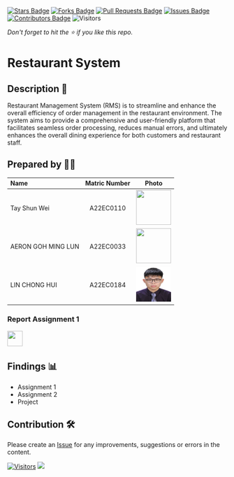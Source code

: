 [![Stars Badge](https://img.shields.io/github/stars/jjn7702/SECJ2013-DSA)](https://github.com/jjn7702/SECJ2013-DSA/Submission/Sample/stargazers)
[![Forks Badge](https://img.shields.io/github/forks/jjn7702/SECJ2013-DSA)](https://github.com/jjn7702/SECJ2013-DSA/Submission/Sample/network/members)
[![Pull Requests Badge](https://img.shields.io/github/issues-pr/jjn7702/SECJ2013-DSA)](https://github.com/jjn7702/SECJ2013-DSA/Submission/Sample/pulls)
[![Issues Badge](https://img.shields.io/github/issues/jjn7702/SECJ2013-DSA)](https://github.com/jjn7702/SECJ2013-DSA/Submission/Sample/issues)
[![Contributors Badge](https://img.shields.io/github/contributors/jjn7702/SECJ2013-DSA?color=2b9348)](https://github.com/jjn7702/SECJ2013-DSA/Submission/Sample/graphs/contributors)
![Visitors](https://api.visitorbadge.io/api/visitors?path=https%3A%2F%2Fgithub.com%2Fjjn7702%2FSECJ2013-DSA%2FSubmission%2FSample&labelColor=%23d9e3f0&countColor=%23697689&style=flat)

_Don't forget to hit the :star: if you like this repo._

# Restaurant System

## Description 📝
Restaurant Management System (RMS) is to streamline and enhance the overall efficiency of order management in the restaurant environment. The system aims to provide a comprehensive and user-friendly platform that facilitates seamless order processing, reduces manual errors, and ultimately enhances the overall dining experience for both customers and restaurant staff.

## Prepared by 🧑‍💻

| Name             | Matric Number | Photo                                                         |
| :---------------- | :-------------: | :------------------------------------------------------------: |
|  Tay Shun Wei  |    A22EC0110     | <a href="https://github.com/jjn7702/SECJ2013-DSA/blob/main/Submission/sec04/Boboboy/Images/photo_2023-12-20_13-55-45.jpg" title="Icon by Trazobanana"><img src="./Images/" width=80px, height=80px>     |
|   AERON GOH MING LUN   |   A22EC0033      | <a href="https://github.com/jjn7702/SECJ2013-DSA/blob/main/Submission/sec04/Boboboy/Images/photo_2023-12-20_13-55-45.jpg" title="Icon by Trazobanana"><img src="./Images/" width=80px, height=80px>         |
|  LIN CHONG HUI     |   A22EC0184      | <a href="https://github.com/jjn7702/SECJ2013-DSA/blob/main/Submission/sec04/Boboboy/Images/photo_2023-12-20_13-55-45.jpg" title="Icon by Trazobanana"><img src="./Images/photo_2023-12-20_13-55-45.jpg" width=80px, height=80px>         |


<h3>Report Assignment 1</h3>
<a href="https://github.com/jjn7702/SECJ2013-DSA/tree/main/Submission/sec04/Boboboy/Assignment%201"><img src="./Images/download.png" width="35px" height="35px" ></a>

## Findings 📊

- Assignment 1
- Assignment 2
- Project

## Contribution 🛠️
Please create an [Issue](https://github.com/jjn7702/SECJ2013-DSA/Submission/Sample/issues) for any improvements, suggestions or errors in the content.

[![Visitors](https://api.visitorbadge.io/api/visitors?path=https%3A%2F%2Fgithub.com%2Fjjn7702&labelColor=%23697689&countColor=%23555555&style=plastic)](https://visitorbadge.io/status?path=https%3A%2F%2Fgithub.com%2Fjjn7702)
![](https://hit.yhype.me/github/profile?user_id=81284918)
